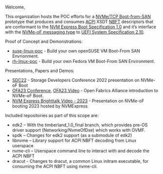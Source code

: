 Welcome,

This organization hosts the POC efforts for a [NVMe/TCP Boot-from-SAN](https://www.youtube.com/watch?v=1q89MqC1dZU) prototype that produces and consumes [ACPI](https://uefi.org/specifications) XSDT [NBFT](https://uefi.org/specs/ACPI/6.5/05_ACPI_Software_Programming_Model.html?highlight=nbft#description-header-signatures-for-tables-reserved-by-acpi) descriptors that are conformant to the [NVM Express Boot Specification 1.0](https://nvmexpress.org/specification/nvme-boot-specification/) and it’s interface with the [NVMe-oF messaging type](https://uefi.org/specs/UEFI/2.10/10_Protocols_Device_Path_Protocol.html#nvme-over-fabric-nvme-of-namespace-device-path) to [UEFI System Specification 2.10](https://uefi.org/specs/UEFI/2.10/).

Proof of Concept and Demonstrations:
* [suse-linux-poc](https://github.com/timberland-sig/suse-linux-poc) - Build your own openSUSE VM Boot-From SAN Envrionment.
* [rh-linux-poc](https://github.com/timberland-sig/rh-linux-poc) - Build your own Fedora VM Boot-From SAN Environment.

Presentations, Papers and Demos:
* [SDC22](https://www.snia.org/educational-library/nvme-%E2%84%A2-boot-2022) - Storage Developers Conference 2022 presentation on NVMe-oF Boot
* [OFA23 Conference](https://www.openfabrics.org/wp-content/uploads/2023-workshop/2023-workshop-presentations/day-2/203_PCayton.pdf), [OFA23 Video](https://youtu.be/_w5alJlR_E0) - Open Fabrics Alliance introduction to NVMe-oF Boot. 
* [NVM Express Brighttalk Video - 2023](https://www.brighttalk.com/webcast/12367/572752) - Presentation on NVMe-oF booting 2023 hosted by NVMExpress

Included repositories as part of this scope are:
* edk2 – With the timberland_1.0_final branch, which provides pre-OS driver support (Networking/NvmeOfDxe) which works with OVMF.
* spdk – Changes for edk2 support (as a submodule of edk2)
* libnvme – Library support for ACPI NBFT decoding from Linux userspace
* nvme-cli – Userspace command line to interact with and decode the ACPI NBFT
* dracut - Changes to dracut, a common Linux initram executable, for consuming the ACPI NBFT using nvme-cli.
